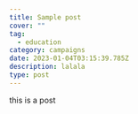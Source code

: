 ```yaml
---
title: Sample post
cover: ""
tag:
  - education
category: campaigns
date: 2023-01-04T03:15:39.785Z
description: lalala
type: post
---
```

t﻿his is a post

